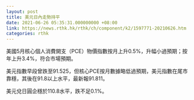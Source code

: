 ```yaml
---
layout: post
title: 美元日內走勢持平
date: 2021-06-26 05:35:31.000000000 +08:00
link: https://news.rthk.hk/rthk/ch/component/k2/1597771-20210626.htm
categories: rthk
---
```


美國5月核心個人消費開支（PCE）物價指數按月上升0.5%，升幅小過預期；按年上升3.4%，符合市場預期。

美元指數早段曾跌至91.525，但核心PCE按月數據略低過預期，美元指數在尾市靠穩，其後在91.8以上水平，最新報91.811。

美元兌日圓企穩於110.8水平，跌不足0.1%。
